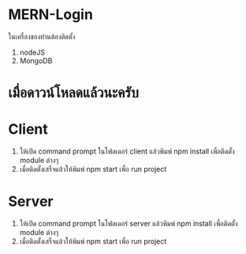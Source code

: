 # MERN-Login
ในเครื่องของท่านต้องติดตั้ง 
1. nodeJS
2. MongoDB

# เมื่อดาวน์โหลดแล้วนะครับ 
# Client
1. ให้เปิด command prompt ในโฟลเดอร์ client แล้วพิมพ์ npm install เพื่อติดตั้ง module ต่างๆ 
2.  เมื่อติดตั้งเสร็จแล้วให้พิมพ์ npm start เพื่อ run project

# Server
1. ให้เปิด command prompt ในโฟลเดอร์ server แล้วพิมพ์ npm install เพื่อติดตั้ง module ต่างๆ 
2. เมื่อติดตั้งเสร็จแล้วให้พิมพ์ npm start เพื่อ run project
